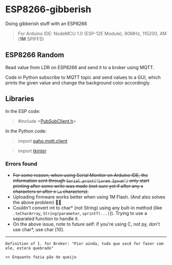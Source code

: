 # ESP8266-gibberish
Doing gibberish stuff with an ESP8266

> For Arduino IDE: NodeMCU 1.0 (ESP-12E Module), 80MHz, 115200, 4M (**1M** SPIFFS)

## ESP8266 Random

Read value from LDR on ESP8266 and send it to a broker using MQTT.

Code in Python subscribe to MQTT topic and send values to a GUI, which prints the given value and change the background color accordingly.

## Libraries

In the ESP code:

>\#include <[PubSubClient.h](https://github.com/knolleary/pubsubclient)>

In the Python code:

>import [paho.mqtt.client](https://pypi.python.org/pypi/paho-mqtt/1.1)

>import [tkinter](https://wiki.python.org/moin/TkInter)

### Errors found

* ~~For some reason, when using Serial Monitor on Arduino IDE, the information sent through ``Serial.print("Lorem Ipsum")`` only start printing after some write was made (not sure yet if after any x characters or after x ``\n`` characters).~~
* Uploading firmware works better when using 1M Flash. (And also solves the above problem) 🤷‍♂️
* Couldn't convert int to char* (not String) using any bult-in method (like ``.toCharArray``, ``String(parameter``, ``sprintf(...)``)). Trying to use a separated function to handle it.
* On the above issue, note to future self: if you're using C, not py, don't use char*, use char [10].

---

``Definition of I. for Broker: "Pior ainda, tudo que você for fazer com ele, estará quebrado"``


``>> Enquanto fazia pão de queijo``
